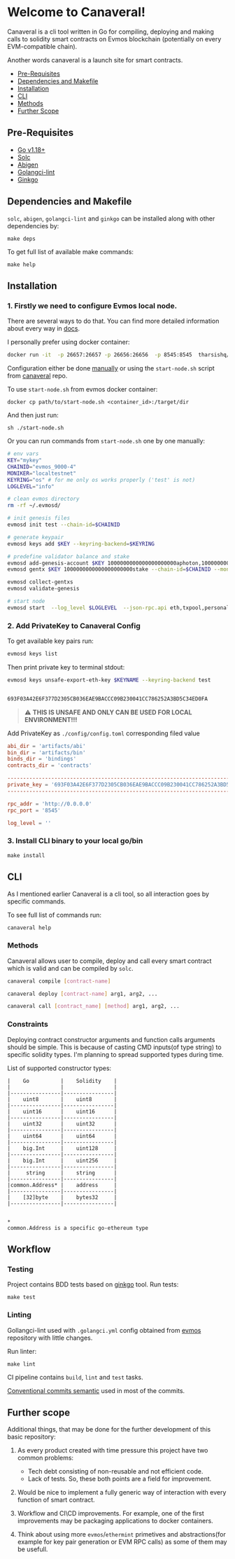 # Welcome to Canaveral!
Canaveral is a cli tool written in Go for compiling, deploying and making calls to solidity smart contracts on Evmos blockchain
(potentially on every EVM-compatible chain).

Another words canaveral is a launch site for smart contracts.

- [Pre-Requisites](#pre-requisites)
- [Dependencies and Makefile](#dependencies-and-makefile)
- [Installation](#installation)
- [CLI](#cli)
- [Methods](#methods)
- [Further Scope](#further-scope)

## Pre-Requisites
- [Go v1.18+](https://go.dev/)
- [Solc](https://docs.soliditylang.org/en/v0.8.15/installing-solidity.html#macos-packages)
- [Abigen](https://goethereumbook.org/smart-contract-compile/)
- [Golangci-lint](https://golangci-lint.run/usage/install/#local-installation)
- [Ginkgo](https://onsi.github.io/ginkgo/#installing-ginkgo)

## Dependencies and Makefile
  `solc`, `abigen`, `golangci-lint` and `ginkgo` can be installed along with other dependencies by:
  ```
  make deps
  ```
  To get full list of available make commands:
  ```
  make help
  ```

## Installation
### 1. Firstly we need to configure Evmos local node.
There are several ways to do that. You can find more detailed information about every way in [docs](https://docs.evmos.org/developers/localnet/single_node.html).

I personally prefer using docker container:
```sh
docker run -it  -p 26657:26657 -p 26656:26656  -p 8545:8545  tharsishq/evmos:v8.0.0 bash
```
Configuration either be done [manually](https://docs.evmos.org/validators/quickstart/run_node.html#manual-deployment)
or using the `start-node.sh` script from
[canaveral](https://github.com/4rgon4ut/canaveral/blob/develop/start-node.sh) repo.

To use `start-node.sh` from evmos docker container:
```
docker cp path/to/start-node.sh <container_id>:/target/dir
```
And then just run:
```
sh ./start-node.sh
```

Or you can run commands from `start-node.sh` one by one manually:
```sh
# env vars
KEY="mykey"
CHAINID="evmos_9000-4"
MONIKER="localtestnet"
KEYRING="os" # for me only os works properly ('test' is not)
LOGLEVEL="info"

# clean evmos directory
rm -rf ~/.evmosd/

# init genesis files
evmosd init test --chain-id=$CHAINID

# generate keypair
evmosd keys add $KEY --keyring-backend=$KEYRING

# predefine validator balance and stake
evmosd add-genesis-account $KEY 1000000000000000000000aphoton,10000000000000000000aevmos,1000000000000000000000stake --chain-id=$CHAINID
evmosd gentx $KEY 1000000000000000000000stake --chain-id=$CHAINID --moniker=$MONIKER --keyring-backend=$KEYRING

evmosd collect-gentxs
evmosd validate-genesis

# start node
evmosd start  --log_level $LOGLEVEL  --json-rpc.api eth,txpool,personal,net,debug,web3
```
### 2. Add PrivateKey to Canaveral Config
To get available key pairs run:
```sh
evmosd keys list
```


Then print private key to terminal stdout:
```sh
evmosd keys unsafe-export-eth-key $KEYNAME --keyring-backend test


693F03A42E6F377D2305CB036EAE9BACCC09B230041CC786252A3BD5C34ED0FA
```
> :warning: **THIS IS UNSAFE AND ONLY CAN BE USED FOR LOCAL ENVIRONMENT!!!**

Add PrivateKey as `./config/config.toml` corresponding filed value
```toml
abi_dir = 'artifacts/abi'
bin_dir = 'artifacts/bin'
binds_dir = 'bindings'
contracts_dir = 'contracts'

--------------------------------------------------------------------------------
private_key = '693F03A42E6F377D2305CB036EAE9BACCC09B230041CC786252A3BD5C34ED0FA'
--------------------------------------------------------------------------------

rpc_addr = 'http://0.0.0.0'
rpc_port = '8545'

log_level = ''
```

### 3. Install CLI binary to your local go/bin
```
make install
```


## CLI
As I mentioned earlier Canaveral is a cli tool, so all interaction goes by specific commands.

To see full list of commands run:
```sh
canaveral help
```

### Methods

Canaveral allows user to compile, deploy and call every smart contract which is valid and can be compiled by `solc`.

```sh
canaveral compile [contract-name]

canaveral deploy [contract-name] arg1, arg2, ...

canaveral call [contract_name] [method] arg1, arg2, ...
```

### Constraints
Deploying contract constructor arguments and function calls arguments should be simple. This is because of casting CMD inputs(of type string) to specific solidity types.
I'm planning to spread supported types during time.

List of supported constructor types:
```
|    Go          |    Solidity    |
|                |                |
|----------------|----------------|
|    uint8       |    uint8       |
|----------------|----------------|
|    uint16      |    uint16      |
|----------------|----------------|
|    uint32      |    uint32      |
|----------------|----------------|
|    uint64      |    uint64      |
|----------------|----------------|
|    big.Int     |    uint128     |
|----------------|----------------|
|    big.Int     |    uint256     |
|----------------|----------------|
|     string     |    string      |
|----------------|----------------|
|common.Address* |    address     |
|----------------|----------------|
|    [32]byte    |    bytes32     |
|----------------|----------------|


*
common.Address is a specific go-ethereum type

```

## Workflow

### Testing
Project contains BDD tests based on [ginkgo](https://onsi.github.io/ginkgo/) tool.
Run tests:
```
make test
```
### Linting
Gollangci-lint used with `.golangci.yml` config obtained from [evmos](https://github.com/evmos/evmos) repository with little changes.

Run linter:
```
make lint
```

CI pipeline contains `build`, `lint` and `test` tasks.

[Conventional commits semantic](https://www.conventionalcommits.org/en/v1.0.0/) used in most of the commits.

## Further scope

Additional things, that may be done for the further development of this basic repository:

1. As every product created with time pressure this project have two common problems:
    - Tech debt consisting of non-reusable and not efficient code.
    - Lack of tests.
   So, these both points are a field for improvement.

2. Would be nice to implement a fully generic way of interaction with every function of smart contract.

3. Workflow and CI\CD improvements. For example, one of the first improvements may be packaging applications to docker containers.

4. Think about using more `evmos`/`ethermint` primetives and abstractions(for example for key pair generation or EVM RPC calls) as some of them may be usefull.
